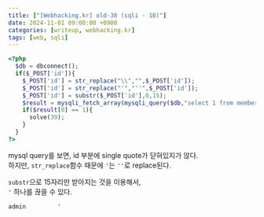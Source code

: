 ```yaml
---
title: ["[Webhacking.kr] old-38 (sqli - 10)"]
date: 2024-11-01 09:00:00 +0900
categories: [writeup, webhacking.kr]
tags: [web, sqli]
---
```


```php
<?php
  $db = dbconnect();
  if($_POST['id']){
    $_POST['id'] = str_replace("\\","",$_POST['id']);
    $_POST['id'] = str_replace("'","''",$_POST['id']);
    $_POST['id'] = substr($_POST['id'],0,15);
    $result = mysqli_fetch_array(mysqli_query($db,"select 1 from member where length(id)<14 and id='{$_POST['id']}"));
    if($result[0] == 1){
      solve(39);
    }
  }
?>
```

mysql query를 보면, id 부분에 single quote가 닫혀있지가 않다.  
하지만, `str_replace`함수 때문에 `'`는 `''`로 replace된다.  

`substr`으로 15자리만 받아지는 것을 이용해서,  
`'` 하나를 끊을 수 있다.  

`admin         '`